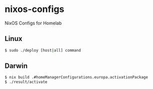 # nixos-configs
NixOS Configs for Homelab

## Linux

```sh
$ sudo ./deploy [host|all] command
```

## Darwin

```sh
$ nix build .#homeManagerConfigurations.europa.activationPackage
$ ./result/activate
```
